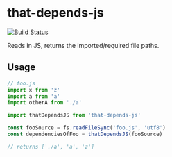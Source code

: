 # that-depends-js

[![Build Status](https://travis-ci.org/reergymerej/that-depends-js.svg?branch=master)](https://travis-ci.org/reergymerej/that-depends-js)

Reads in JS, returns the imported/required file paths.

## Usage

```js
// foo.js
import x from 'z'
import a from 'a'
import otherA from './a'
```

```js
import thatDependsJS from 'that-depends-js'

const fooSource = fs.readFileSync('foo.js', 'utf8')
const dependenciesOfFoo = thatDependsJS(fooSource)

// returns ['./a', 'a', 'z']
```
